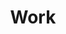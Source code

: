 ---
layout: work
title: Work
permalink: "/"
page_class: p-work

intro: "User experience and brand design for organizations working to improve our world."
link:
    text: "More about me"
    url: "/about"
    icon: "fa-long-arrow-alt-right"
work-intro: "Selected work"

---
